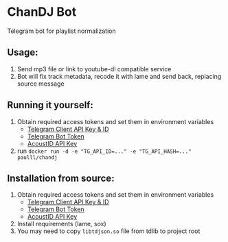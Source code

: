 # ChanDJ Bot

Telegram bot for playlist normalization  

## Usage:

1. Send mp3 file or link to youtube-dl compatible service
2. Bot will fix track metadata, recode it with lame and send back, replacing source message

## Running it yourself:

1. Obtain required access tokens and set them in environment variables
    - [Telegram Client API Key & ID](https://my.telegram.org)
    - [Telegram Bot Token](https://t.me/BotFather)
    - [AcoustID API Key](https://acoustid.org/new-application)
2. run `docker run -d -e "TG_API_ID=..." -e "TG_API_HASH=..." paulll/chandj`

## Installation from source:

1. Obtain required access tokens and set them in environment variables
    - [Telegram Client API Key & ID](https://my.telegram.org)
    - [Telegram Bot Token](https://t.me/BotFather)
    - [AcoustID API Key](https://acoustid.org/new-application)
2. Install requirements (lame, sox)    
3. You may need to copy `libtdjson.so` file from tdlib to project root

    
